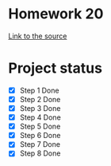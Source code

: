 # Homework 20
[Link to the source](https://skyengpublic.notion.site/20-c-Flask-53494f9404714ee4a08468183e72ec98)
# Project status
- [x] Step 1 Done
- [x] Step 2 Done
- [x] Step 3 Done
- [x] Step 4 Done
- [x] Step 5 Done
- [x] Step 6 Done
- [x] Step 7 Done
- [x] Step 8 Done